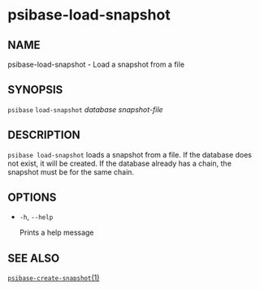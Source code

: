 # psibase-load-snapshot

## NAME

psibase-load-snapshot - Load a snapshot from a file

## SYNOPSIS

`psibase` `load-snapshot` *database* *snapshot-file*

## DESCRIPTION

`psibase load-snapshot` loads a snapshot from a file. If the database does not exist, it will be created. If the database already has a chain, the snapshot must be for the same chain.

## OPTIONS

- `-h`, `--help`

  Prints a help message

## SEE ALSO

[`psibase-create-snapshot`(1)](psibase-create-snapshot.md)
